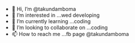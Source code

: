 - 👋 Hi, I’m @takundamboma
- 👀 I’m interested in ...wed developing
- 🌱 I’m currently learning ...coding
- 💞️ I’m looking to collaborate on ...coding
- 📫 How to reach me ...fb page @takundamboma

<!---
takundamboma/takundamboma is a ✨ special ✨ repository because its `README.md` (this file) appears on your GitHub profile.
You can click the Preview link to take a look at your changes.
--->
